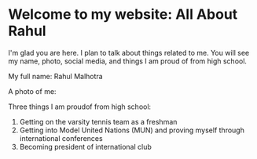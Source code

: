 # Welcome to my website: All About Rahul

I'm glad you are here. I plan to talk about things related to me.
You will see my name, photo, social media, and things I am proud of from high school.

My full name: Rahul Malhotra

A photo of me:

Three things I am proudof from high school:
1. Getting on the varsity tennis team as a freshman
2. Getting into Model United Nations (MUN) and proving myself through international conferences
3. Becoming president of international club
